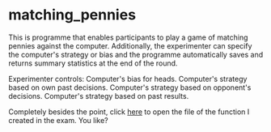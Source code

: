 # matching_pennies
This is programme that enables participants to play a game of matching pennies against the computer. Additionally, the experimenter can specify the computer's strategy or bias and the programme automatically saves and returns summary statistics at the end of the round.

Experimenter controls:
Computer's bias for heads.
Computer's strategy based on own past decisions.
Computer's strategy based on opponent's decisions.
Computer's strategy based on past results.

Completely besides the point, click [here](/exam_Pedro_Espinosa.py) to open the file of the function I created in the exam. You like?
